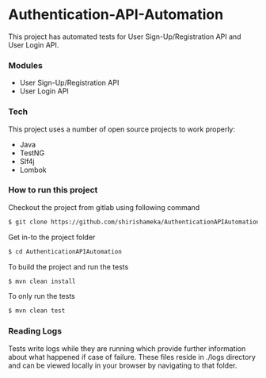# Authentication-API-Automation


This project has automated tests for User Sign-Up/Registration API and User Login API.

### Modules

* User Sign-Up/Registration API
* User Login API

### Tech

This project uses a number of open source projects to work properly:

* Java
* TestNG
* Slf4j
* Lombok

### How to run this project

Checkout the project from gitlab using following command
```sh
$ git clone https://github.com/shirishameka/AuthenticationAPIAutomation.git
```

Get in-to the project folder

```sh
$ cd AuthenticationAPIAutomation
```

To build the project and run the tests
```sh
$ mvn clean install
```

To only run the tests
```sh
$ mvn clean test
```

### Reading Logs

Tests write logs while they are running which provide further information about what happened if case of failure.
These files reside in ./logs directory and can be viewed locally in your browser by navigating to that folder.



